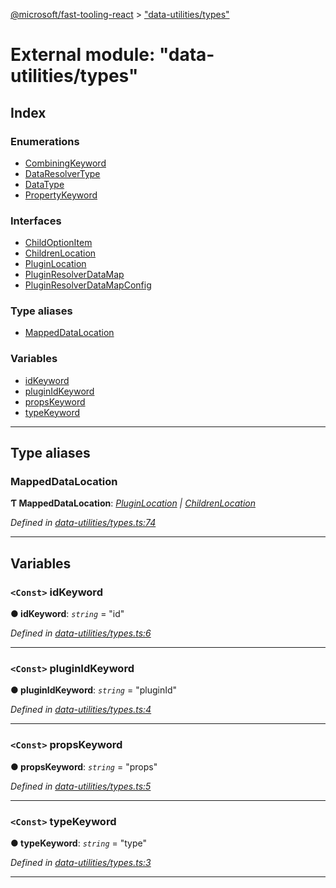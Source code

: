 [@microsoft/fast-tooling-react](../README.md) > ["data-utilities/types"](../modules/_data_utilities_types_.md)

# External module: "data-utilities/types"

## Index

### Enumerations

* [CombiningKeyword](../enums/_data_utilities_types_.combiningkeyword.md)
* [DataResolverType](../enums/_data_utilities_types_.dataresolvertype.md)
* [DataType](../enums/_data_utilities_types_.datatype.md)
* [PropertyKeyword](../enums/_data_utilities_types_.propertykeyword.md)

### Interfaces

* [ChildOptionItem](../interfaces/_data_utilities_types_.childoptionitem.md)
* [ChildrenLocation](../interfaces/_data_utilities_types_.childrenlocation.md)
* [PluginLocation](../interfaces/_data_utilities_types_.pluginlocation.md)
* [PluginResolverDataMap](../interfaces/_data_utilities_types_.pluginresolverdatamap.md)
* [PluginResolverDataMapConfig](../interfaces/_data_utilities_types_.pluginresolverdatamapconfig.md)

### Type aliases

* [MappedDataLocation](_data_utilities_types_.md#mappeddatalocation)

### Variables

* [idKeyword](_data_utilities_types_.md#idkeyword)
* [pluginIdKeyword](_data_utilities_types_.md#pluginidkeyword)
* [propsKeyword](_data_utilities_types_.md#propskeyword)
* [typeKeyword](_data_utilities_types_.md#typekeyword)

---

## Type aliases

<a id="mappeddatalocation"></a>

###  MappedDataLocation

**Ƭ MappedDataLocation**: *[PluginLocation](../interfaces/_data_utilities_types_.pluginlocation.md) \| [ChildrenLocation](../interfaces/_data_utilities_types_.childrenlocation.md)*

*Defined in [data-utilities/types.ts:74](https://github.com/Microsoft/fast-dna/blob/164dd3ca/packages/fast-tooling-react/src/data-utilities/types.ts#L74)*

___

## Variables

<a id="idkeyword"></a>

### `<Const>` idKeyword

**● idKeyword**: *`string`* = "id"

*Defined in [data-utilities/types.ts:6](https://github.com/Microsoft/fast-dna/blob/164dd3ca/packages/fast-tooling-react/src/data-utilities/types.ts#L6)*

___
<a id="pluginidkeyword"></a>

### `<Const>` pluginIdKeyword

**● pluginIdKeyword**: *`string`* = "pluginId"

*Defined in [data-utilities/types.ts:4](https://github.com/Microsoft/fast-dna/blob/164dd3ca/packages/fast-tooling-react/src/data-utilities/types.ts#L4)*

___
<a id="propskeyword"></a>

### `<Const>` propsKeyword

**● propsKeyword**: *`string`* = "props"

*Defined in [data-utilities/types.ts:5](https://github.com/Microsoft/fast-dna/blob/164dd3ca/packages/fast-tooling-react/src/data-utilities/types.ts#L5)*

___
<a id="typekeyword"></a>

### `<Const>` typeKeyword

**● typeKeyword**: *`string`* = "type"

*Defined in [data-utilities/types.ts:3](https://github.com/Microsoft/fast-dna/blob/164dd3ca/packages/fast-tooling-react/src/data-utilities/types.ts#L3)*

___

